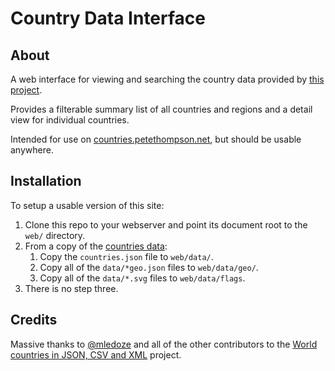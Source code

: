# Country Data Interface

## About

A web interface for viewing and searching the country data provided by [this project][1].

Provides a filterable summary list of all countries and regions and a detail view for individual countries.

Intended for use on [countries.petethompson.net][2], but should be usable anywhere.

## Installation

To setup a usable version of this site:

1. Clone this repo to your webserver and point its document root to the `web/` directory.
2. From a copy of the [countries data][1]:
    1. Copy the `countries.json` file to `web/data/`.
    2. Copy all of the `data/*geo.json` files to `web/data/geo/`.
    3. Copy all of the `data/*.svg` files to `web/data/flags`.
3. There is no step three.

## Credits

Massive thanks to [@mledoze][3] and all of the other contributors to the [World countries in JSON, CSV and XML][1] project.

[1]: https://github.com/mledoze/countries
[2]: http://countries.petethompson.net
[3]: https://github.com/mledoze